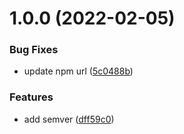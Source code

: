 # 1.0.0 (2022-02-05)


### Bug Fixes

* update npm url ([5c0488b](https://github.com/linuxidefix/demo-vue-app/commit/5c0488bdb2722e4cf1204d76152eb2c5674af727))


### Features

* add semver ([dff59c0](https://github.com/linuxidefix/demo-vue-app/commit/dff59c0cd64c315559879dc1eb7e2449ec100bc5))
